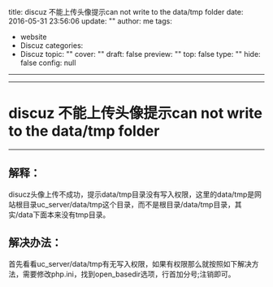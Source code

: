 title: discuz 不能上传头像提示can not write to the data/tmp folder
date: 2016-05-31 23:56:06
update: ""
author: me
tags:
- website
- Discuz
categories:
- Discuz
topic: ""
cover: ""
draft: false
preview: ""
top: false
type: ""
hide: false
config: null


---


----------
# discuz 不能上传头像提示can not write to the data/tmp folder
----------
## 解释：
disucz头像上传不成功，提示data/tmp目录没有写入权限，这里的data/tmp是网站根目录uc_server/data/tmp这个目录，而不是根目录/data/tmp目录，其实/data下面本来没有tmp目录。

<!--more-->

## 解决办法：
首先看看uc_server/data/tmp有无写入权限，如果有权限那么就按照如下解决方法，需要修改php.ini，找到open_basedir选项，行首加分号;注销即可。
